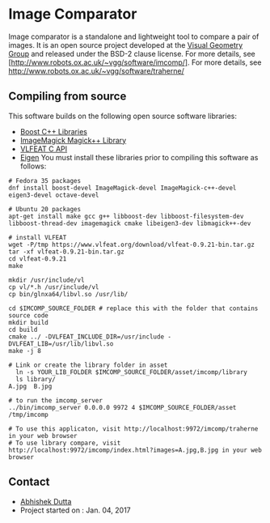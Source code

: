 # Image Comparator

Image comparator is a standalone and lightweight tool to compare a pair of images.
It is an open source project developed at the [Visual Geometry Group](http://www.robots.ox.ac.uk/~vgg/) and
released under the BSD-2 clause license. For more details, see [http://www.robots.ox.ac.uk/~vgg/software/imcomp/].
For more details, see http://www.robots.ox.ac.uk/~vgg/software/traherne/

## Compiling from source
This software builds on the following open source software libraries:
 * [Boost C++ Libraries](http://www.boost.org/)
 * [ImageMagick Magick++ Library](https://www.imagemagick.org/script/magick++.php)
 * [VLFEAT C API](http://www.vlfeat.org/)
 * [Eigen](http://eigen.tuxfamily.org/index.php?title=Main_Page)
You must install these libraries prior to compiling this software as follows:

```
# Fedora 35 packages
dnf install boost-devel ImageMagick-devel ImageMagick-c++-devel eigen3-devel octave-devel

# Ubuntu 20 packages
apt-get install make gcc g++ libboost-dev libboost-filesystem-dev libboost-thread-dev imagemagick cmake libeigen3-dev libmagick++-dev

# install VLFEAT
wget -P/tmp https://www.vlfeat.org/download/vlfeat-0.9.21-bin.tar.gz
tar -xf vlfeat-0.9.21-bin.tar.gz
cd vlfeat-0.9.21
make

mkdir /usr/include/vl
cp vl/*.h /usr/include/vl
cp bin/glnxa64/libvl.so /usr/lib/

cd $IMCOMP_SOURCE_FOLDER # replace this with the folder that contains source code
mkdir build
cd build
cmake ../ -DVLFEAT_INCLUDE_DIR=/usr/include -DVLFEAT_LIB=/usr/lib/libvl.so
make -j 8

# Link or create the library folder in asset
  ln -s YOUR_LIB_FOLDER $IMCOMP_SOURCE_FOLDER/asset/imcomp/library
  ls library/
A.jpg  B.jpg

# to run the imcomp_server
../bin/imcomp_server 0.0.0.0 9972 4 $IMCOMP_SOURCE_FOLDER/asset /tmp/imcomp

# To use this applicaton, visit http://localhost:9972/imcomp/traherne in your web browser
# To use library compare, visit http://localhost:9972/imcomp/index.html?images=A.jpg,B.jpg in your web browser
```


## Contact
  * [Abhishek Dutta](adutta@robots.ox.ac.uk)
  * Project started on : Jan. 04, 2017
